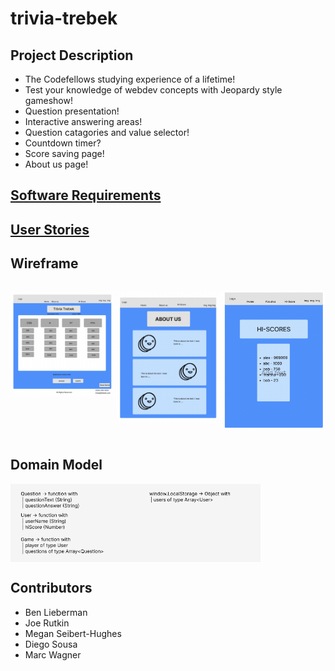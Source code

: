 # trivia-trebek

## Project Description

- The Codefellows studying experience of a lifetime!
- Test your knowledge of webdev concepts with Jeopardy style gameshow!
- Question presentation!
- Interactive answering areas!
- Question catagories and value selector!
- Countdown timer?
- Score saving page!
- About us page!

## [Software Requirements](./mdFiles/softwarerequirements.mdsoftwarerequirements.md)

## [User Stories](./mdFiles/userStories.md)

## Wireframe

<div style = "display: flex">

<img  src="./wireframe/index.png"
        alt="homepage wireframe"
        width= "300px"/>

<img  src="./wireframe/about-us.png"
        alt="homepage wireframe"
        width= "300px"/>

<img  src="./wireframe/hi-score.png"
        alt="homepage wireframe"
        width= "300px"/>

</div>

## Domain Model

<div style = "display: flex">
  <img src="./wireframe/domain_model_snip.png"
       alt="domain model for jeopardy game"
       width="400px"/>
</div>

## Contributors

- Ben Lieberman
- Joe Rutkin
- Megan Seibert-Hughes
- Diego Sousa
- Marc Wagner
